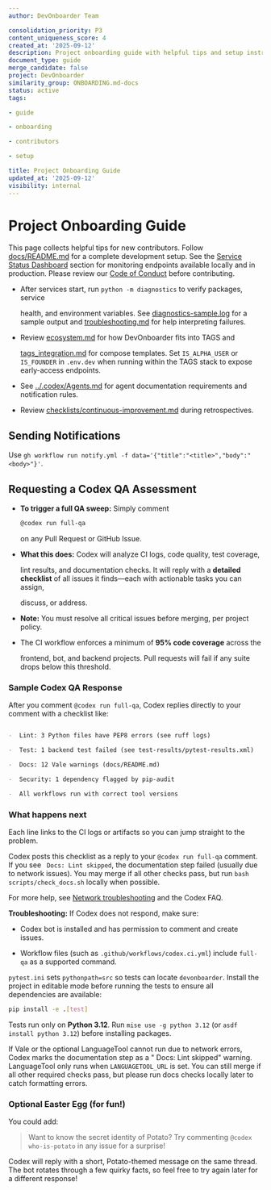 ```yaml
---
author: DevOnboarder Team

consolidation_priority: P3
content_uniqueness_score: 4
created_at: '2025-09-12'
description: Project onboarding guide with helpful tips and setup instructions for new contributors
document_type: guide
merge_candidate: false
project: DevOnboarder
similarity_group: ONBOARDING.md-docs
status: active
tags:

- guide

- onboarding

- contributors

- setup

title: Project Onboarding Guide
updated_at: '2025-09-12'
visibility: internal
---
```


# Project Onboarding Guide

This page collects helpful tips for new contributors. Follow
[docs/README.md](README.md) for a complete development setup.
See the [Service Status Dashboard](service-status.md) section for
monitoring endpoints available locally and in production.
Please review our [Code of Conduct](../CODE_OF_CONDUCT.md) before contributing.

- After services start, run `python -m diagnostics` to verify packages, service

  health, and environment variables. See
  [diagnostics-sample.log](diagnostics-sample.log) for a sample output and
  [troubleshooting.md](troubleshooting.md) for help interpreting failures.

- Review [ecosystem.md](ecosystem.md) for how DevOnboarder fits into TAGS and

  [tags_integration.md](tags_integration.md) for compose templates. Set
  `IS_ALPHA_USER` or `IS_FOUNDER` in `.env.dev` when running within the TAGS
  stack to expose early-access endpoints.

- See [../.codex/Agents.md](../.codex/Agents.md) for agent documentation requirements and notification rules.

- Review [checklists/continuous-improvement.md](checklists/continuous-improvement.md) during retrospectives.

## Sending Notifications

Use `gh workflow run notify.yml -f data='{"title":"<title>","body":"<body>"}'`.

## Requesting a Codex QA Assessment

- **To trigger a full QA sweep:** Simply comment

    ```sh
    @codex run full-qa
    ```

    on any Pull Request or GitHub Issue.

- **What this does:** Codex will analyze CI logs, code quality, test coverage,

  lint results, and documentation checks. It will reply with a **detailed
  checklist** of all issues it finds—each with actionable tasks you can assign,

  discuss, or address.

- **Note:** You must resolve all critical issues before merging, per project policy.

- The CI workflow enforces a minimum of **95% code coverage** across the

  frontend, bot, and backend projects. Pull requests will fail if any suite drops
  below this threshold.

### Sample Codex QA Response

After you comment `@codex run full-qa`, Codex replies directly to your comment with a checklist like:

```markdown

-  Lint: 3 Python files have PEP8 errors (see ruff logs)

-  Test: 1 backend test failed (see test-results/pytest-results.xml)

-  Docs: 12 Vale warnings (docs/README.md)

-  Security: 1 dependency flagged by pip-audit

-  All workflows run with correct tool versions

```

### What happens next

Each line links to the CI logs or artifacts so you can jump straight to the problem.

Codex posts this checklist as a reply to your `@codex run full-qa` comment. If
you see ` Docs: Lint skipped`, the documentation step failed (usually due to
network issues). You may merge if all other checks pass, but run
`bash scripts/check_docs.sh` locally when possible.

For more help, see [Network troubleshooting](network-troubleshooting.md) and the Codex FAQ.

**Troubleshooting:**
If Codex does not respond, make sure:

- Codex bot is installed and has permission to comment and create issues.

- Workflow files (such as `.github/workflows/codex.ci.yml`) include `full-qa` as a supported command.

`pytest.ini` sets `pythonpath=src` so tests can locate `devonboarder`.
Install the project in editable mode before running the tests to ensure
all dependencies are available:

```bash
pip install -e .[test]

```

Tests run only on **Python 3.12**. Run `mise use -g python 3.12`
(or `asdf install python 3.12`) before installing packages.

If Vale or the optional LanguageTool cannot run due to network errors, Codex
marks the documentation step as a " Docs: Lint skipped" warning. LanguageTool
only runs when `LANGUAGETOOL_URL` is set. You can still merge if all other
required checks pass, but please run docs checks locally later to catch
formatting errors.

### Optional Easter Egg (for fun!)

You could add:

> Want to know the secret identity of Potato?
> Try commenting `@codex who-is-potato` in any issue for a surprise!

Codex will reply with a short, Potato-themed message on the same thread. The bot
rotates through a few quirky facts, so feel free to try again later for a
different response!
